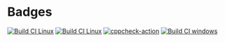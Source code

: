 
# Badges
[![Build CI Linux](https://github.com/nidhichawla1/MiniProject_Temp/actions/workflows/Build_Linux.yml/badge.svg)](https://github.com/nidhichawla1/MiniProject_Temp/actions/workflows/Build_Linux.yml)
[![Build CI Linux](https://github.com/nidhichawla1/MiniProject_Temp/actions/workflows/Build_Linux.yml/badge.svg)](https://github.com/nidhichawla1/MiniProject_Temp/actions/workflows/Build_Linux.yml)
[![cppcheck-action](https://github.com/nidhichawla1/MiniProject_Temp/actions/workflows/cppcheck.yml/badge.svg)](https://github.com/nidhichawla1/MiniProject_Temp/actions/workflows/cppcheck.yml)
[![Build CI windows](https://github.com/nidhichawla1/MiniProject_Temp/actions/workflows/Build_Windows.yml/badge.svg)](https://github.com/nidhichawla1/MiniProject_Temp/actions/workflows/Build_Windows.yml)
